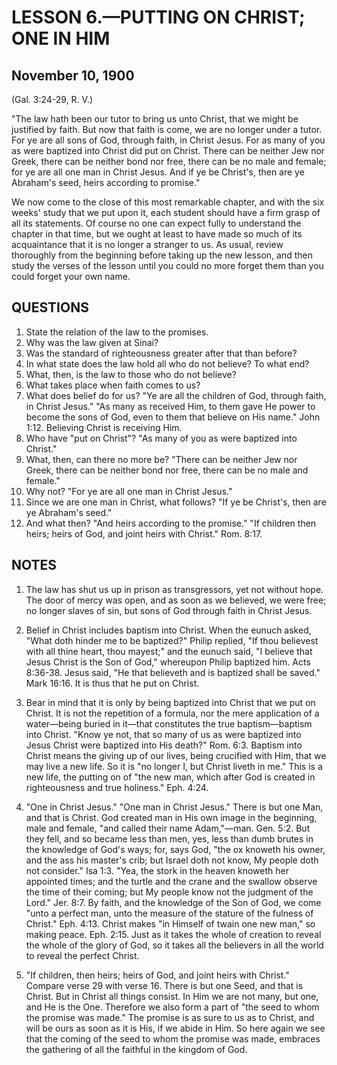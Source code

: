 # LESSON 6.—PUTTING ON CHRIST; ONE IN HIM

## November 10, 1900

(Gal. 3:24-29, R. V.)

"The law hath been our tutor to bring us unto Christ, that we might be justified by faith. But now that faith is come, we are no longer under a tutor. For ye are all sons of God, through faith, in Christ Jesus. For as many of you as were baptized into Christ did put on Christ. There can be neither Jew nor Greek, there can be neither bond nor free, there can be no male and female; for ye are all one man in Christ Jesus. And if ye be Christ's, then are ye Abraham's seed, heirs according to promise."

We now come to the close of this most remarkable chapter, and with the six weeks' study that we put upon it, each student should have a firm grasp of all its statements. Of course no one can expect fully to understand the chapter in that time, but we ought at least to have made so much of its acquaintance that it is no longer a stranger to us. As usual, review thoroughly from the beginning before taking up the new lesson, and then study the verses of the lesson until you could no more forget them than you could forget your own name.

## QUESTIONS

1. State the relation of the law to the promises.
2. Why was the law given at Sinai?
3. Was the standard of righteousness greater after that than before?
4. In what state does the law hold all who do not believe? To what end?
5. What, then, is the law to those who do not believe?
6. What takes place when faith comes to us?
7. What does belief do for us?
   "Ye are all the children of God, through faith, in Christ Jesus." "As many as received Him, to them gave He power to become the sons of God, even to them that believe on His name." John 1:12. Believing Christ is receiving Him.
8. Who have "put on Christ"?
   "As many of you as were baptized into Christ."
9. What, then, can there no more be?
   "There can be neither Jew nor Greek, there can be neither bond nor free, there can be no male and female."
10. Why not?
    "For ye are all one man in Christ Jesus."
11. Since we are one man in Christ, what follows?
    "If ye be Christ's, then are ye Abraham's seed."
12. And what then?
    "And heirs according to the promise." "If children then heirs; heirs of God, and joint heirs with Christ." Rom. 8:17.

## NOTES

1. The law has shut us up in prison as transgressors, yet not without hope. The door of mercy was open, and as soon as we believed, we were free; no longer slaves of sin, but sons of God through faith in Christ Jesus.

2. Belief in Christ includes baptism into Christ. When the eunuch asked, "What doth hinder me to be baptized?" Philip replied, "If thou believest with all thine heart, thou mayest;" and the eunuch said, "I believe that Jesus Christ is the Son of God," whereupon Philip baptized him. Acts 8:36-38. Jesus said, "He that believeth and is baptized shall be saved." Mark 16:16. It is thus that he put on Christ.

3. Bear in mind that it is only by being baptized into Christ that we put on Christ. It is not the repetition of a formula, nor the mere application of a water—being buried in it—that constitutes the true baptism—baptism into Christ. "Know ye not, that so many of us as were baptized into Jesus Christ were baptized into His death?" Rom. 6:3. Baptism into Christ means the giving up of our lives, being crucified with Him, that we may live a new life. So it is "no longer I, but Christ liveth in me." This is a new life, the putting on of "the new man, which after God is created in righteousness and true holiness." Eph. 4:24.

4. "One in Christ Jesus." "One man in Christ Jesus." There is but one Man, and that is Christ. God created man in His own image in the beginning, male and female, "and called their name Adam,"—man. Gen. 5:2. But they fell, and so became less than men, yes, less than dumb brutes in the knowledge of God's ways; for, says God, "the ox knoweth his owner, and the ass his master's crib; but Israel doth not know, My people doth not consider." Isa 1:3. "Yea, the stork in the heaven knoweth her appointed times; and the turtle and the crane and the swallow observe the time of their coming; but My people know not the judgment of the Lord." Jer. 8:7. By faith, and the knowledge of the Son of God, we come "unto a perfect man, unto the measure of the stature of the fulness of Christ." Eph. 4:13. Christ makes "in Himself of twain one new man," so making peace. Eph. 2:15. Just as it takes the whole of creation to reveal the whole of the glory of God, so it takes all the believers in all the world to reveal the perfect Christ.

5. "If children, then heirs; heirs of God, and joint heirs with Christ." Compare verse 29 with verse 16. There is but one Seed, and that is Christ. But in Christ all things consist. In Him we are not many, but one, and He is the One. Therefore we also form a part of "the seed to whom the promise was made." The promise is as sure to us as to Christ, and will be ours as soon as it is His, if we abide in Him. So here again we see that the coming of the seed to whom the promise was made, embraces the gathering of all the faithful in the kingdom of God.